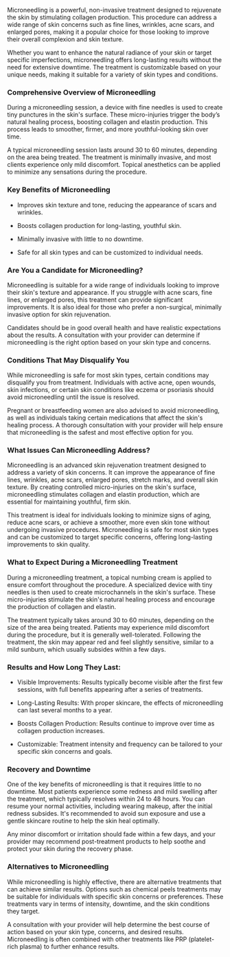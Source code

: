 <p class="services-details-two__text-2">
   Microneedling is a powerful, non-invasive treatment designed to rejuvenate the skin by stimulating collagen production. This procedure can address a wide range of skin concerns such as fine lines, wrinkles, acne scars, and enlarged pores, making it a popular choice for those looking to improve their overall complexion and skin texture.
</p>
<p class="services-details-two__text-2">
   Whether you want to enhance the natural radiance of your skin or target specific imperfections, microneedling offers long-lasting results without the need for extensive downtime. The treatment is customizable based on your unique needs, making it suitable for a variety of skin types and conditions.
</p>

<h3 class="services-details-two__title-2">
   Comprehensive Overview of Microneedling
</h3>
<p class="services-details-two__text-2">
   During a microneedling session, a device with fine needles is used to create tiny punctures in the skin's surface. These micro-injuries trigger the body’s natural healing process, boosting collagen and elastin production. This process leads to smoother, firmer, and more youthful-looking skin over time.
</p>
<p class="services-details-two__text-2">
   A typical microneedling session lasts around 30 to 60 minutes, depending on the area being treated. The treatment is minimally invasive, and most clients experience only mild discomfort. Topical anesthetics can be applied to minimize any sensations during the procedure.
</p>

<h3 class="services-details-two__title-2">
   Key Benefits of Microneedling
</h3>
<ul class="services-details-two__points list-unstyled list-service">
   <li>
       <div class="icon">
           <span class="fa fa-check"></span>
       </div>
       <div class="text">
           <p>Improves skin texture and tone, reducing the appearance of scars and wrinkles.</p>
       </div>
   </li>
   <li>
       <div class="icon">
           <span class="fa fa-check"></span>
       </div>
       <div class="text">
           <p>Boosts collagen production for long-lasting, youthful skin.</p>
       </div>
   </li>
   <li>
       <div class="icon">
           <span class="fa fa-check"></span>
       </div>
       <div class="text">
           <p>Minimally invasive with little to no downtime.</p>
       </div>
   </li>
   <li>
       <div class="icon">
           <span class="fa fa-check"></span>
       </div>
       <div class="text">
           <p>Safe for all skin types and can be customized to individual needs.</p>
       </div>
   </li>
</ul>

<h3 class="services-details-two__title-2">
   Are You a Candidate for Microneedling?
</h3>
<p class="services-details-two__text-2">
   Microneedling is suitable for a wide range of individuals looking to improve their skin's texture and appearance. If you struggle with acne scars, fine lines, or enlarged pores, this treatment can provide significant improvements. It is also ideal for those who prefer a non-surgical, minimally invasive option for skin rejuvenation.
</p>
<p class="services-details-two__text-2">
   Candidates should be in good overall health and have realistic expectations about the results. A consultation with your provider can determine if microneedling is the right option based on your skin type and concerns.
</p>

<h3 class="services-details-two__title-2">
   Conditions That May Disqualify You
</h3>
<p class="services-details-two__text-2">
   While microneedling is safe for most skin types, certain conditions may disqualify you from treatment. Individuals with active acne, open wounds, skin infections, or certain skin conditions like eczema or psoriasis should avoid microneedling until the issue is resolved.
</p>
<p class="services-details-two__text-2">
   Pregnant or breastfeeding women are also advised to avoid microneedling, as well as individuals taking certain medications that affect the skin's healing process. A thorough consultation with your provider will help ensure that microneedling is the safest and most effective option for you.
</p>
<h3 class="services-details-two__title-2">
   What Issues Can Microneedling Address?
</h3>
<p class="services-details-two__text-2">
   Microneedling is an advanced skin rejuvenation treatment designed to address a variety of skin concerns. It can improve the appearance of fine lines, wrinkles, acne scars, enlarged pores, stretch marks, and overall skin texture. By creating controlled micro-injuries on the skin's surface, microneedling stimulates collagen and elastin production, which are essential for maintaining youthful, firm skin.
</p>
<p class="services-details-two__text-2">
   This treatment is ideal for individuals looking to minimize signs of aging, reduce acne scars, or achieve a smoother, more even skin tone without undergoing invasive procedures. Microneedling is safe for most skin types and can be customized to target specific concerns, offering long-lasting improvements to skin quality.
</p>

<h3 class="services-details-two__title-2">
   What to Expect During a Microneedling Treatment
</h3>
<p class="services-details-two__text-2">
   During a microneedling treatment, a topical numbing cream is applied to ensure comfort throughout the procedure. A specialized device with tiny needles is then used to create microchannels in the skin's surface. These micro-injuries stimulate the skin's natural healing process and encourage the production of collagen and elastin.
</p>
<p class="services-details-two__text-2">
   The treatment typically takes around 30 to 60 minutes, depending on the size of the area being treated. Patients may experience mild discomfort during the procedure, but it is generally well-tolerated. Following the treatment, the skin may appear red and feel slightly sensitive, similar to a mild sunburn, which usually subsides within a few days.
</p>

<h3 class="services-details-two__title-2">
   Results and How Long They Last:
</h3>
<ul class="services-details-two__points list-unstyled list-service">
   <li>
       <div class="icon">
           <span class="fa fa-check"></span>
       </div>
       <div class="text">
           <p>Visible Improvements: Results typically become visible after the first few sessions, with full benefits appearing after a series of treatments.</p>
       </div>
   </li>
   <li>
       <div class="icon">
           <span class="fa fa-check"></span>
       </div>
       <div class="text">
           <p>Long-Lasting Results: With proper skincare, the effects of microneedling can last several months to a year.</p>
       </div>
   </li>
   <li>
       <div class="icon">
           <span class="fa fa-check"></span>
       </div>
       <div class="text">
           <p>Boosts Collagen Production: Results continue to improve over time as collagen production increases.</p>
       </div>
   </li>
   <li>
       <div class="icon">
           <span class="fa fa-check"></span>
       </div>
       <div class="text">
           <p>Customizable: Treatment intensity and frequency can be tailored to your specific skin concerns and goals.</p>
       </div>
   </li>
</ul>

<h3 class="services-details-two__title-2">
   Recovery and Downtime
</h3>
<p class="services-details-two__text-2">
   One of the key benefits of microneedling is that it requires little to no downtime. Most patients experience some redness and mild swelling after the treatment, which typically resolves within 24 to 48 hours. You can resume your normal activities, including wearing makeup, after the initial redness subsides. It's recommended to avoid sun exposure and use a gentle skincare routine to help the skin heal optimally.
</p>
<p class="services-details-two__text-2">
   Any minor discomfort or irritation should fade within a few days, and your provider may recommend post-treatment products to help soothe and protect your skin during the recovery phase.
</p>

<h3 class="services-details-two__title-2">
   Alternatives to Microneedling
</h3>
<p class="services-details-two__text-2">
   While microneedling is highly effective, there are alternative treatments that can achieve similar results. Options such as chemical peels treatments may be suitable for individuals with specific skin concerns or preferences. These treatments vary in terms of intensity, downtime, and the skin conditions they target.
</p>
<p class="services-details-two__text-2">
   A consultation with your provider will help determine the best course of action based on your skin type, concerns, and desired results. Microneedling is often combined with other treatments like PRP (platelet-rich plasma) to further enhance results.
</p>
